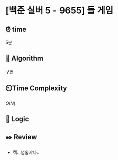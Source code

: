 # [백준 실버 5 - 9655] 돌 게임
 
## ⏰  **time**
5분


## :pushpin: **Algorithm**
구현

## ⏲️**Time Complexity**
$O(N)$

## :round_pushpin: **Logic**


## :black_nib: **Review**
- 켁.. 넘쉽쟈나..